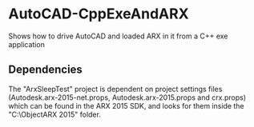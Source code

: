 # AutoCAD-CppExeAndARX
Shows how to drive AutoCAD and loaded ARX in it from a C++ exe application

## Dependencies  
The "ArxSleepTest" project is dependent on project settings files (Autodesk.arx-2015-net.props, Autodesk.arx-2015.props and crx.props) which can be found in the ARX 2015 SDK, and looks for them inside the "C:\ObjectARX 2015" folder.


